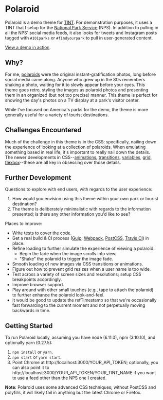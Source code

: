 # Polaroid

Polaroid is a demo theme for [TINT](http://www.tintup.com/). For demonstration
purposes, it uses a TINT that I setup for the [National Park
Service](https://www.nps.gov/index.htm) (NPS). In addition to pulling in all the
NPS' social media feeds, it also looks for tweets and Instagram posts tagged
with `#101parks` or `#findyourpark` to pull in user-generated content.

[View a demo in action](https://tint-polaroid.herokuapp.com/4322315ecd049d0d0d0fa43e0ea7c5c8efe1ff8f).

## Why?

For me, [polaroids](https://en.wikipedia.org/wiki/Instant_film) were the
original instant-gratification photos, long before social media came along.
Anyone who grew up in the 80s remembers shaking a photo, waiting for it to
slowly appear before your eyes. This theme goes retro, styling the images as
polaroid photos and presenting them in an organized (but not too precise)
manner. This theme is perfect for showing the day's photos on a TV display at a
park's visitor center.

While I've focused on America's parks for the demo, the theme is more generally
useful for a variety of tourist destinations.

## Challenges Encountered

Much of the challenge in this theme is in the CSS: specifically, nailing down
the experience of looking at a collection of polaroids. When emulating something
based in real life, it's important to really nail down the details. The newer
developments in
CSS--[animations](https://developer.mozilla.org/en-US/docs/Web/CSS/CSS_Animations/Using_CSS_animations),
[transitions](https://developer.mozilla.org/en-US/docs/Web/CSS/CSS_Transitions/Using_CSS_transitions),
[variables](https://developer.mozilla.org/en-US/docs/Web/CSS/Using_CSS_variables),
[grid](https://developer.mozilla.org/en-US/docs/Web/CSS/CSS_Grid_Layout),
[flexbox](https://developer.mozilla.org/en-US/docs/Web/CSS/CSS_Flexible_Box_Layout/Using_CSS_flexible_boxes)--these
are all key in obsessing over those details.

## Further Development

Questions to explore with end users, with regards to the user experience:

1. How would you envision using this theme within your own park or tourist
destination?
2. The theme is deliberately minimalistic with regards to the
information presented; is there any other information you'd like to see? 

Places to improve:

* Write tests to cover the code.
* Get a real build & CI process ([Gulp](https://gulpjs.com/),
[Webpack](https://webpack.js.org/), [PostCSS](http://postcss.org/), [Travis
CI](https://travis-ci.org/)) in place.
* Refine loading to further simulate the experience of viewing a polaroid:
  * Begin the fade when the image scrolls into view.
  * "Shake" the polaroid to trigger the image fade.
* Smooth loading of new images via CSS transitions or animations.
* Figure out how to prevent grid resizes when a user name is too wide.
* Test across a variety of screen sizes and resolutions; setup CSS breakpoints
accordingly.
* Improve browser support.
* Play around with other small touches (e.g., tape to attach the polaroid) to
further enhance the polaroid look-and-feel.
* It would be good to update the refTimestamp so that we're occasionally fast
forwarding to the current moment and not perpetually moving backwards in time.

## Getting Started

To run Polaroid locally, assuming you have node (6.11.0), npm (3.10.10), and
optionally yarn (0.27.5):

1. `npm install` or `yarn`.
2. `npm start` or `yarn start`.
3. Point Chrome at http://localhost:3000/YOUR_API_TOKEN; optionally, you can
also point it to http://localhost:3000/YOUR_API_TOKEN/YOUR_TINT_NAME if you want
to use a feed other than the NPS one I created.

**Note:** Polaroid uses some advanced CSS techniques; without PostCSS and
polyfills, it will likely fail in anything but the latest Chrome or Firefox.